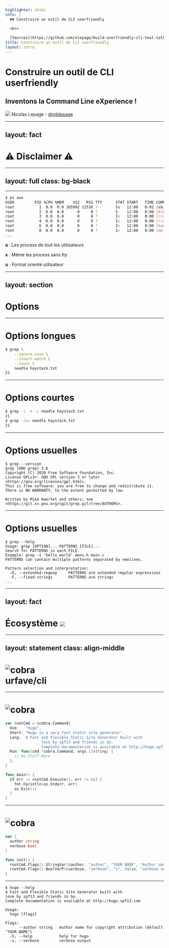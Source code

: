 ```yaml
---
highlighter: shiki
info: |
  ## Construire un outil de CLI userfriendly

  <br>
  
  [Sources](https://github.com/nlepage/build-userfriendly-cli-tool-talk)
title: Construire un outil de CLI userfriendly
layout: intro
---
```


# Construire un outil de CLI userfriendly

## Inventons la **C**ommand **L**ine e**X**perience !

<div class="mt-10">
  <img src="/nicolas-lepage.jpg" class="rounded-full shadow-md inline w-25 mx-4" />
  Nicolas Lepage - <a href="https://twitter.com/njblepage">@njblepage</a>
</div>

<!--
Bien présenter les 2 axes du talk :
 - Faire un outil userfriendly
 - S'appuyer sur l'écosystème Go pour ça
-->

---
layout: fact
---

# ⚠ Disclaimer ⚠

<!--
Pas d'outil interactifs (éditeurs, REPL...)
-->

---
layout: full
class: bg-black
---

---

```sh {all|1}
$ ps aux
USER         PID %CPU %MEM    VSZ   RSS TTY      STAT START   TIME COMMAND
root           1  0.0  0.0 165992 11536 ?        Ss   12:00   0:01 /sbin/init
root           2  0.0  0.0      0     0 ?        S    12:00   0:00 [kthreadd]
root           3  0.0  0.0      0     0 ?        I<   12:00   0:00 [rcu_gp]
root           4  0.0  0.0      0     0 ?        I<   12:00   0:00 [rcu_par_gp]
root           6  0.0  0.0      0     0 ?        I<   12:00   0:00 [kworker/0:0H-events_highpri]
root           8  0.0  0.0      0     0 ?        I<   12:00   0:00 [mm_percpu_wq]
...
```

<v-clicks>

**a** : Les process de tout les utilisateurs

**x** : Même les process sans tty

**u** : Format orienté utilisateur
 
</v-clicks>

<style>
  code {
    @apply text-sm
  }

  p:first-of-type {
    @apply mt-18
  }

  p {
    @apply text-center text-2xl
  }
</style>

<!--
Pas intuitif.

Options à une lettre sans tiret, pas très conventionnel...

Mais alors justement, qu'est-ce qui est conventionnel ?
Qu'est-ce qu'on s'attend à avoir ?
-->

---
layout: section
---

# Options

---

# Options longues

```sh {all|2|3|4|all}
$ grep \
    --ignore-case \
    --invert-match \
    --count \
    needle haystack.txt
21
```

<style>
  code {
    @apply text-lg
  }
</style>

---

# Options courtes

```sh {all|1|3|all}
$ grep -i -v -c needle haystack.txt
21
$ grep -ivc needle haystack.txt
21
```

<style>
  code {
    @apply text-lg
  }
</style>

---

# Options usuelles

```
$ grep --version
grep (GNU grep) 3.6
Copyright (C) 2020 Free Software Foundation, Inc.
License GPLv3+: GNU GPL version 3 or later <https://gnu.org/licenses/gpl.html>.
This is free software: you are free to change and redistribute it.
There is NO WARRANTY, to the extent permitted by law.

Written by Mike Haertel and others; see
<https://git.sv.gnu.org/cgit/grep.git/tree/AUTHORS>.
```

<style>
  code {
    @apply text-sm
  }
</style>

---

# Options usuelles

```
$ grep --help
Usage: grep [OPTION]... PATTERNS [FILE]...
Search for PATTERNS in each FILE.
Example: grep -i 'hello world' menu.h main.c
PATTERNS can contain multiple patterns separated by newlines.

Pattern selection and interpretation:
  -E, --extended-regexp     PATTERNS are extended regular expressions
  -F, --fixed-strings       PATTERNS are strings
...
```

<style>
  code {
    @apply text-sm
  }
</style>

---
layout: fact
---

# Écosystème <img src="/Go-Logo_Blue.png" class="inline w-60" />

---
layout: statement
class: align-middle
---

<h1 class="flex gap-30 items-end justify-center">
  <img alt="cobra" src="/cobra.png" class="inline w-60" />
  <div>urfave/cli</div>
</h1>

---

# <img alt="cobra" src="/cobra.png" class="inline w-40" />

```go {all|1,2,10|1,3,10|1,4-6,10|1,7-10|12-17}
var rootCmd = &cobra.Command{
  Use:   "hugo",
  Short: "Hugo is a very fast static site generator",
  Long: `A Fast and Flexible Static Site Generator built with
                love by spf13 and friends in Go.
                Complete documentation is available at http://hugo.spf13.com`,
  Run: func(cmd *cobra.Command, args []string) {
    // Do Stuff Here
  },
}

func main() {
  if err := rootCmd.Execute(); err != nil {
    fmt.Fprintln(os.Stderr, err)
    os.Exit(1)
  }
}
```

<style>
  code {
    @apply text-sm
  }
</style>

---

# <img alt="cobra" src="/cobra.png" class="inline w-40" />

```go
var (
  author string
  verbose bool
)

func init() {
  rootCmd.Flags().StringVar(&author, "author", "YOUR NAME", "Author name for copyright attribution")
  rootCmd.Flags().BoolVarP(&verbose, "verbose", "v", false, "verbose output")
}
```

---

```
$ hugo --help
A Fast and Flexible Static Site Generator built with
love by spf13 and friends in Go.
Complete documentation is available at http://hugo.spf13.com

Usage:
  hugo [flags]

Flags:
      --author string   Author name for copyright attribution (default "YOUR NAME")
  -h, --help            help for hugo
  -v, --verbose         verbose output
```
